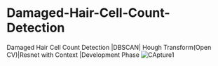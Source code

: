 # Damaged-Hair-Cell-Count-Detection
Damaged Hair Cell Count Detection |DBSCAN| Hough Transform(Open CV)|Resnet with Context |Development Phase 
![CApture1](https://user-images.githubusercontent.com/99614234/191880516-6a9d82d4-303a-4a25-9c0d-d418c8c4e304.PNG)
